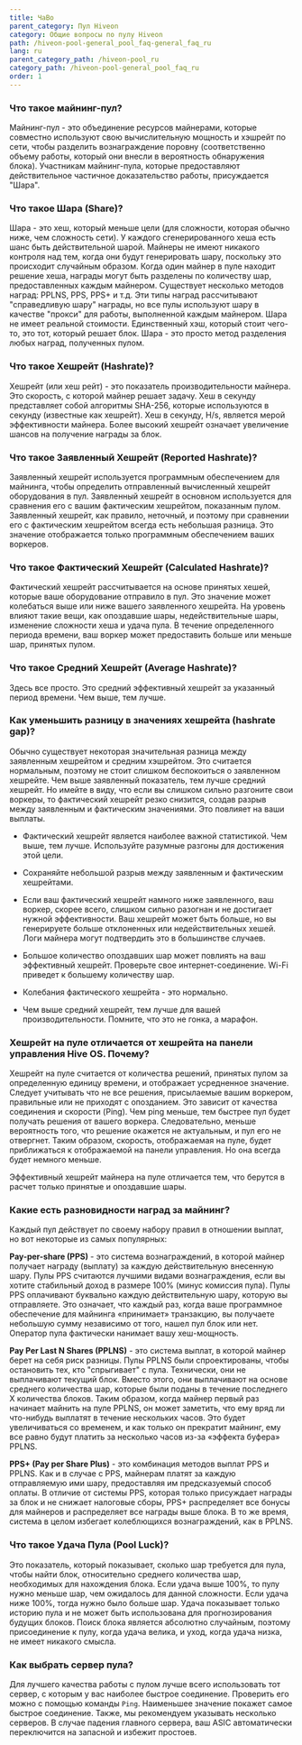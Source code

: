 ```yaml
---
title: ЧаВо
parent_category: Пул Hiveon
category: Общие вопросы по пулу Hiveon
path: /hiveon-pool-general_pool_faq-general_faq_ru
lang: ru
parent_category_path: /hiveon-pool_ru
category_path: /hiveon-pool-general_pool_faq_ru
order: 1
---
```


### Что такое майнинг-пул?
Майнинг-пул - это объединение ресурсов майнерами, которые совместно используют свою вычислительную мощность и хэшрейт по сети, чтобы разделить вознаграждение поровну (соответственно объему работы, который они внесли в вероятность обнаружения блока). Участникам майнинг-пула, которые предоставляют действительное частичное доказательство работы, присуждается "Шара".

### Что такое Шара (Share)?
Шара - это хеш, который меньше цели (для сложности, которая обычно ниже, чем сложность сети). У каждого сгенерированного хеша есть шанс быть действительной шарой. Майнеры не имеют никакого контроля над тем, когда они будут генерировать шару, поскольку это происходит случайным образом. Когда один майнер в пуле находит решение хеша, награды могут быть разделены по количеству шар, предоставленных каждым майнером. Существует несколько методов наград: PPLNS, PPS, PPS+ и т.д. Эти типы наград рассчитывают "справедливую шару" награды, но все пулы используют шару в качестве "прокси" для работы, выполненной каждым майнером. Шара не имеет реальной стоимости. Единственный хэш, который стоит чего-то, это тот, который решает блок. Шара - это просто метод разделения любых наград, полученных пулом.

### Что такое Хешрейт (Hashrate)?
Хешрейт (или хеш рейт) - это показатель производительности майнера. Это скорость, с которой майнер решает задачу. Хеш в секунду представляет собой алгоритмы SHA-256, которые используются в секунду (известные как хешрейт). Хеш в секунду, H/s, является мерой эффективности майнера. Более высокий хешрейт означает увеличение шансов на получение награды за блок.

### Что такое Заявленный Хешрейт (Reported Hashrate)?
Заявленный хешрейт используется программным обеспечением для майнинга, чтобы определить отправленный вычисленный хешрейт оборудования в пул. Заявленный хешрейт в основном используется для сравнения его с вашим фактическим хешрейтом, показанным пулом. Заявленный хешрейт, как правило, неточный, и поэтому при сравнении его с фактическим хешрейтом всегда есть небольшая разница. Это значение отображается только программным обеспечением ваших воркеров.

### Что такое Фактический Хешрейт (Calculated Hashrate)?
Фактический хешрейт рассчитывается на основе принятых хешей, которые ваше оборудование отправило в пул. Это значение может колебаться выше или ниже вашего заявленного хешрейта. На уровень влияют такие вещи, как опоздавшие шары, недействительные шары, изменение сложности хеша и удача пула. В течение определенного периода времени, ваш воркер может предоставить больше или меньше шар, принятых пулом.

### Что такое Средний Хешрейт (Average Hashrate)?
Здесь все просто. Это средний эффективный хешрейт за указанный период времени. Чем выше, тем лучше.

### Как уменьшить разницу в значениях хешрейта (hashrate gap)?
Обычно существует некоторая значительная разница между заявленным хешрейтом и средним хэшрейтом. Это считается нормальным, поэтому не стоит слишком беспокоиться о заявленном хешрейте. Чем выше заявленный показатель, тем лучше средний хешрейт. Но имейте в виду, что если вы слишком сильно разгоните свои воркеры, то фактический хешрейт резко снизится, создав разрыв между заявленным и фактическим значениями. Это повлияет на ваши выплаты.

* Фактический хешрейт является наиболее важной статистикой. Чем выше, тем лучше. Используйте разумные разгоны для достижения этой цели.

* Сохраняйте небольшой разрыв между заявленным и фактическим хешрейтами.

* Если ваш фактический хешрейт намного ниже заявленного, ваш воркер, скорее всего, слишком сильно разогнан и не достигает нужной эффективности. Ваш хешрейт может быть больше, но вы генерируете больше отклоненных или недействительных хешей. Логи майнера могут подтвердить это в большинстве случаев.

* Большое количество опоздавших шар может повлиять на ваш эффективный хешрейт. Проверьте свое интернет-соединение. Wi-Fi приведет к большему количеству шар.

* Колебания фактического хешрейта - это нормально.

* Чем выше средний хешрейт, тем лучше для вашей производительности. Помните, что это не гонка, а марафон.

### Хешрейт на пуле отличается от хешрейта на панели управления Hive OS. Почему?
Хешрейт на пуле считается от количества решений, принятых пулом за определенную единицу времени, и отображает усредненное значение.
Следует учитывать что не все решения, присылаемые вашим воркером, правильные или не приходят с опозданием.
Это зависит от качества соединения и скорости (Ping). Чем ping меньше, тем быстрее пул будет получать решения от вашего воркера.
Следовательно, меньше вероятность того, что решение окажется не актуальным, и пул его не отвергнет. Таким образом, скорость, отображаемая на пуле, будет приближаться к отображаемой на панели управления. Но она всегда будет немного меньше.

Эффективный хешрейт майнера на пуле отличается тем, что берутся в расчет только принятые и опоздавшие шары.


### Какие есть разновидности наград за майнинг?
Каждый пул действует по своему набору правил в отношении выплат, но вот некоторые из самых популярных:

**Pay-per-share (PPS)** - это система вознаграждений, в которой майнер получает награду (выплату) за каждую действительную внесенную шару. Пулы PPS считаются лучшими видами вознаграждения, если вы хотите стабильный доход в размере 100% (минус комиссия пула). Пулы PPS оплачивают буквально каждую действительную шару, которую вы отправляете. Это означает, что каждый раз, когда ваше программное обеспечение для майнинга «принимает» транзакцию, вы получаете небольшую сумму независимо от того, нашел пул блок или нет. Оператор пула фактически нанимает вашу хеш-мощность.

**Pay Per Last N Shares (PPLNS)** - это система выплат, в которой майнер берет на себя риск разницы. Пулы PPLNS были спроектированы, чтобы остановить тех, кто "спрыгивает" с пула. Технически, они не выплачивают текущий блок. Вместо этого, они выплачивают на основе среднего количества шар, которые были поданы в течение последнего Х количества блоков. Таким образом, когда майнер первый раз начинает майнить на пуле PPLNS, он может заметить, что ему вряд ли что-нибудь выплатят в течение нескольких часов. Это будет увеличиваться со временем, и как только он прекратит майнинг, ему все равно будут платить за несколько часов из-за «эффекта буфера» PPLNS.

**PPS+ (Pay per Share Plus)** - это комбинация методов выплат PPS и PPLNS. Как и в случае с PPS, майнерам платят за каждую отправляемую ими шару, предоставляя им предсказуемый способ оплаты. В отличие от системы PPS, которая только присуждает награды за блок и не снижает налоговые сборы, PPS+ распределяет все бонусы для майнеров и распределяет все награды выше блока. В то же время, система в целом избегает колеблющихся вознаграждений, как в PPLNS.

### Что такое Удача Пула (Pool Luck)?
Это показатель, который показывает, сколько шар требуется для пула, чтобы найти блок, относительно среднего количества шар, необходимых для нахождения блока. Если удача выше 100%, то пулу нужно меньше шар, чем ожидалось для данной сложности. Если удача ниже 100%, тогда нужно было больше шар. Удача показывает только историю пула и не может быть использована для прогнозирования будущих блоков. Поиск блока является абсолютно случайным, поэтому присоединение к пулу, когда удача велика, и уход, когда удача низка, не имеет никакого смысла.

### Как выбрать сервер пула?
Для лучшего качества работы с пулом лучше всего использовать тот сервер, с которым у вас наиболее быстрое соединение. Проверить его можно с помощью команды `Ping`. Наименьшее значение покажет самое быстрое соединение. Также, мы рекомендуем указывать несколько серверов. В случае падения главного сервера, ваш ASIC автоматически переключится на запасной и избежит простоев.
